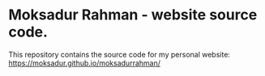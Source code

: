 # Moksadur Rahman - website source code. 
This repository contains the source code for my personal website: https://moksadur.github.io/moksadurrahman/
